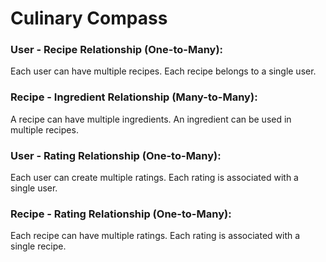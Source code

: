 # Culinary Compass

###  User - Recipe Relationship (One-to-Many):
Each user can have multiple recipes.
Each recipe belongs to a single user.

### Recipe - Ingredient Relationship (Many-to-Many):
A recipe can have multiple ingredients.
An ingredient can be used in multiple recipes.

### User - Rating Relationship (One-to-Many):
Each user can create multiple ratings.
Each rating is associated with a single user.

### Recipe - Rating Relationship (One-to-Many):
Each recipe can have multiple ratings.
Each rating is associated with a single recipe.
